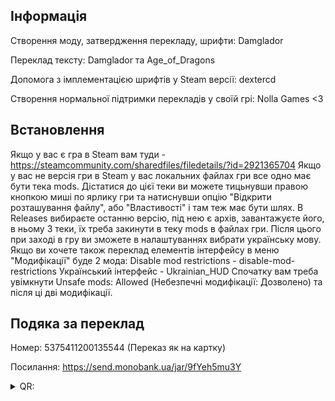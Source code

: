 ## Інформація
Створення моду, затвердження перекладу, шрифти: Damglador

Переклад тексту: Damglador та Age_of_Dragons

Допомога з імплементацією шрифтів у Steam версії: dextercd

Створення нормальної підтримки перекладів у своїй грі: Nolla Games <3
## Встановлення
Якщо у вас є гра в Steam вам туди - https://steamcommunity.com/sharedfiles/filedetails/?id=2921365704
Якщо у вас не версія гри в Steam у вас локальних файлах гри все одно має бути тека mods. Дістатися до цієї теки ви можете тицьнувши правою кнопкою миші по ярлику гри та натиснувши опцію "Відкрити розташування файлу", або "Властивості" і там теж має бути шлях.
В Releases вибираєте останню версію, під нею є архів, завантажуєте його, в ньому 3 теки, їх треба закинути в теку mods в файлах гри. Після цього при заході в гру ви зможете в налаштуваннях вибрати українську мову.
Якщо ви хочете також переклад елементів інтерфейсу в меню "Модифікації" буде 2 мода:
Disable mod restrictions - disable-mod-restrictions
Український інтерфейс - Ukrainian_HUD
Спочатку вам треба увімкнути Unsafe mods: Allowed (Небезпечні модифікації: Дозволено) та після ці дві модифікації.
## Подяка за переклад
Номер: 5375411200135544 (Переказ як на картку)

Посилання: https://send.monobank.ua/jar/9fYeh5mu3Y

<details>
<summary>QR:</summary> 

[![QR](https://i.imgur.com/by6E4OP.png)](https://i.imgur.com/by6E4OP.png)
</details>